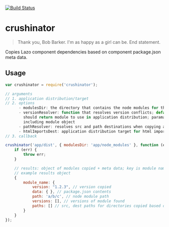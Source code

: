 [![Build Status](https://travis-ci.org/lazojs/crushinator.svg?branch=master)](https://travis-ci.org/lazojs/crushinator)

# crushinator

> Thank you, Bob Barker. I'm as happy as a girl can be. End statement.

Copies Lazo component dependencies based on component package.json meta data.

## Usage

```javascript
var crushinator = require('crushinator');

// arguments
// 1. application distribution/target
// 2. options
      - modulesDir: the directory that contains the node modules for the application; default 'node_modules'
      - versionResolver: function that resolves version conflicts; default most recent version (semver);
        should return module to use in application distribution; paramaters are module object and array of conflicts
        including module object
      - pathResolver: resolves src and path destinations when copying application dependencies
      - htmlImportsDest: application distribution target for html imports; default is application_dist/app/imports
// 3. callback

crushinator('app/dist', { modulesDir: 'app/node_modules' }, function (err, results) {
    if (err) {
        throw err;
    }

    // results: object of modules copied + meta data; key is module name
    // example results object
    {
        module_name: {
            version: "1.2.3", // version copied
            data: { }, // package.json contents
            path: 'a/b/c', // node module path
            versions: [], // versions of module found
            paths: [] // src, dest paths for directories copied based on lazo meta data in module package.json
        }
    }
});
```